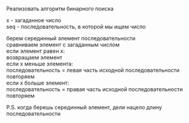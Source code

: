 Реализовать алгоритм бинарного поиска

x - загаданное число<br>
seq - последовательность, в которой мы ищем число<br>

берем серединный элемент последовательности<br>
сравниваем элемент с загаданным числом<br>
если элемент равен x:<br>
  возвращаем элемент<br>
если x меньше элемента:<br>
  последовательность = левая часть исходной последовательности<br>
  повторяем<br>
если x больше элемент:<br>
  последовательность = правая часть исходной последовательности<br>
  повторяем<br>

P.S. когда берешь серединный элемент, дели нацело длину последовательности
